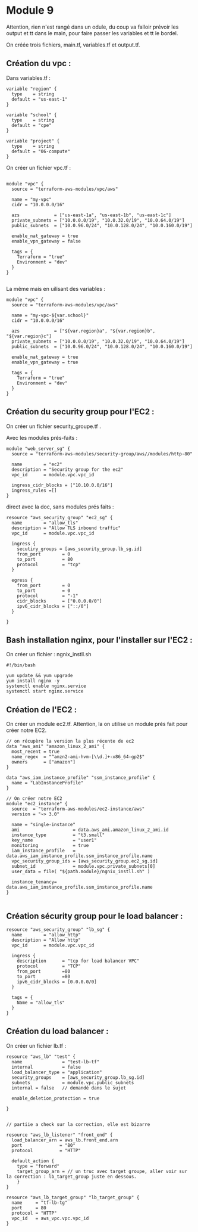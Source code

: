 
# Module 9   
Attention, rien n'est rangé dans un odule, du coup va falloir prévoir les output et tt dans le main, pour faire passer les variables et tt le bordel.   

On créée trois fichiers, main.tf, variables.tf et output.tf.   

## Création du vpc :     

Dans variables.tf :  

```   
variable "region" {   
  type    = string   
  default = "us-east-1"   
}   

variable "school" {   
  type    = string   
  default = "cpe"   
}   

variable "project" {   
  type    = string   
  default = "06-compute"   
}   
```   

On créer un fichier vpc.tf :   

```

module "vpc" {   
  source = "terraform-aws-modules/vpc/aws"   

  name = "my-vpc"   
  cidr = "10.0.0.0/16"   

  azs             = ["us-east-1a", "us-east-1b", "us-east-1c"]   
  private_subnets = ["10.0.0.0/19", "10.0.32.0/19", "10.0.64.0/19"]   
  public_subnets  = ["10.0.96.0/24", "10.0.128.0/24", "10.0.160.0/19"]   

  enable_nat_gateway = true   
  enable_vpn_gateway = false    

  tags = {   
    Terraform = "true"   
    Environment = "dev"   
  }   
}   


```   
La même mais en uilisant des variables :     

```   
module "vpc" {   
  source = "terraform-aws-modules/vpc/aws"   

  name = "my-vpc-${var.school}"   
  cidr = "10.0.0.0/16"   

  azs             = ["${var.region}a", "${var.region}b", "${var.region}c"]   
  private_subnets = ["10.0.0.0/19", "10.0.32.0/19", "10.0.64.0/19"]   
  public_subnets  = ["10.0.96.0/24", "10.0.128.0/24", "10.0.160.0/19"]   

  enable_nat_gateway = true   
  enable_vpn_gateway = true   

  tags = {   
    Terraform = "true"   
    Environment = "dev"   
  }   
}   
```  

## Création du security group pour l'EC2 :   

On créer un fichier security_groupe.tf .  

Avec les modules prés-faits :   

```   
module "web_server_sg" {   
  source = "terraform-aws-modules/security-group/aws//modules/http-80"   

  name        = "ec2"   
  description = "Security group for the ec2"   
  vpc_id      = module.vpc.vpc_id   

  ingress_cidr_blocks = ["10.10.0.0/16"]   
  ingress_rules =[]   
}   
```    

direct avec la doc, sans modules prés faits :   

```
resource "aws_security_group" "ec2_sg" {
  name        = "allow_tls"
  description = "Allow TLS inbound traffic"
  vpc_id      = module.vpc.vpc_id

  ingress {   
    secutiry_groups = [aws_security_group.lb_sg.id]   
    from_port        = 0   
    to_port          = 80   
    protocol         = "tcp"      
  }   

  egress {   
    from_port        = 0   
    to_port          = 0   
    protocol         = "-1"   
    cidr_blocks      = ["0.0.0.0/0"]   
    ipv6_cidr_blocks = ["::/0"]   
  }

}
```


## Bash installation nginx, pour l'installer sur l'EC2 :   
On créer un fichier : ngnix_instll.sh  

```
#!/bin/bash   

yum update && yum upgrade   
yum install nginx -y    
systemctl enable nginx.service   
systemctl start nginx.service   
```

## Création de l'EC2 :   

On créer un module ec2.tf. Attention, la on utilise un module prés fait pour créer notre EC2.   

```     
// on récupère la version la plus récente de ec2   
data "aws_ami" "amazon_linux_2_ami" {   
  most_recent = true   
  name_regex  = "^amzn2-ami-hvm-[\\d.]+-x86_64-gp2$"   
  owners      = ["amazon"]   
}

data "aws_iam_instance_profile" "ssm_instance_profile" {   
  name = "LabInstanceProfile"   
}   

// On créer notre EC2   
module "ec2_instance" {   
  source  = "terraform-aws-modules/ec2-instance/aws"   
  version = "~> 3.0"   

  name = "single-instance"   
  ami                    = data.aws_ami.amazon_linux_2_ami.id   
  instance_type          = "t3.small"   
  key_name               = "user1"   
  monitoring             = true   
  iam_instance_profile   = data.aws_iam_instance_profile.ssm_instance_profile.name
  vpc_security_group_ids = [aws_security_group.ec2_sg.id]   
  subnet_id              = module.vpc.private_subnets[0]  
  user_data = file( "${path.module}/ngnix_instll.sh" )   

  instance_tenancy= data.aws_iam_instance_profile.ssm_instance_profile.name
}    
   
```  

## Création sécurity group pour le load balancer :   

``` 
resource "aws_security_group" "lb_sg" {   
  name        = "allow_http"   
  description = "Allow http"   
  vpc_id      = module.vpc.vpc_id  

  ingress {   
    description      = "tcp for load balancer VPC"   
    protocol         = "TCP"  
    from_port        =80   
    to_port          =80
    ipv6_cidr_blocks = [0.0.0.0/0]   
  }   

  tags = {   
    Name = "allow_tls"   
  }   
}   
``` 

## Création du load balancer :      

On créer un fichier lb.tf :   

``` 
resource "aws_lb" "test" {    
  name               = "test-lb-tf"   
  internal           = false   
  load_balancer_type = "application"   
  security_groups    = [aws_security_group.lb_sg.id]   
  subnets            = module.vpc.public_subnets   
  internal = false   // demandé dans le sujet   

  enable_deletion_protection = true   
  
}   


// partiie a check sur la correction, elle est bizarre

resource "aws_lb_listener" "front_end" {   
  load_balancer_arn = aws_lb.front_end.arn   
  port              = "80"   
  protocol          = "HTTP"   

  default_action {
    type = "forward"
    target_group_arn = // un truc avec target groupe, aller voir sur la correction : lb_target_group juste en dessous.
    }
}

resource "aws_lb_target_group" "lb_target_group" {
  name     = "tf-lb-tg"
  port     = 80
  protocol = "HTTP"
  vpc_id   = aws_vpc.vpc.vpc_id
}


```   

